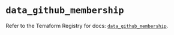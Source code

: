 # `data_github_membership`

Refer to the Terraform Registry for docs: [`data_github_membership`](https://registry.terraform.io/providers/integrations/github/6.2.3/docs/data-sources/membership).
